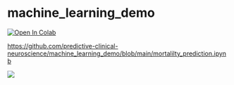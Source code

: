 # machine_learning_demo

[![Open In Colab](https://colab.research.google.com/assets/colab-badge.svg)](https://colab.research.google.com/github/predictive-clinical-neuroscience/machine_learning_demo/blob/main/mortalilty_prediction.ipynb)


https://github.com/predictive-clinical-neuroscience/machine_learning_demo/blob/main/mortalilty_prediction.ipynb


![](docs/elife_press_release_photo.jpg)
